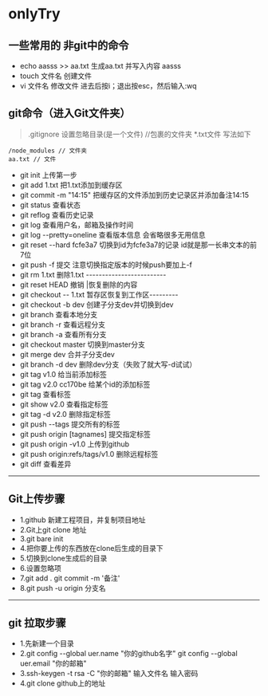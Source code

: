 # onlyTry
## 一些常用的 非git中的命令
* echo aasss >> aa.txt 生成aa.txt 并写入内容 aasss
* touch 文件名 创建文件
* vi 文件名 修改文件   进去后按i；退出按esc，然后输入:wq

## git命令（进入Git文件夹）
> .gitignore 设置忽略目录(是一个文件)  //包裹的文件夹   *.txt文件 写法如下
```
/node_modules // 文件夹
aa.txt // 文件
```
* git init 上传第一步 
* git add 1.txt 把1.txt添加到缓存区
* git commit -m "14:15"  把缓存区的文件添加到历史记录区并添加备注14:15
* git status  查看状态
* git reflog  查看历史记录
* git log   查看用户名，邮箱及操作时间
* git log --pretty=oneline 查看版本信息 会省略很多无用信息
* git reset --hard fcfe3a7  切换到id为fcfe3a7的记录 id就是那一长串文本的前7位
* git push -f 提交 注意切换指定版本的时候push要加上-f
* git rm 1.txt 删除1.txt -------------------------
* git reset HEAD 撤销                             |恢复删除的内容
* git checkout -- 1.txt 暂存区恢复到工作区---------
* git checkout -b dev 创建子分支dev并切换到dev
* git branch  查看本地分支
* git branch -r 查看远程分支
* git branch -a 查看所有分支
* git checkout master  切换到master分支
* git merge dev  合并子分支dev
* git branch -d dev 删除dev分支（失败了就大写-d试试）
* git tag v1.0   给当前添加标签
* git tag v2.0 cc170be  给某个id的添加标签
* git tag        查看标签
* git show v2.0  查看指定标签
* git tag -d v2.0 删除指定标签
* git push --tags 提交所有的标签
* git push origin [tagnames] 提交指定标签
* git push origin -v1.0  上传到github
* git push origin:refs/tags/v1.0 删除远程标签
* git diff  查看差异

-------------------------------------------------------------------
## Git上传步骤
* 1.github 新建工程项目，并复制项目地址
* 2.Git上git clone 地址
* 3.git bare init
* 4.把你要上传的东西放在clone后生成的目录下
* 5.切换到clone生成后的目录
* 6.设置忽略项
* 7.git add .  git commit -m '备注'
* 8.git push -u origin 分支名

_______________________________________________________________________

## git 拉取步骤
* 1.先新建一个目录
* 2.git config --global uer.name "你的github名字"  git config --global uer.email "你的邮箱"
* 3.ssh-keygen -t rsa -C "你的邮箱"  输入文件名 输入密码
* 4.git clone github上的地址
